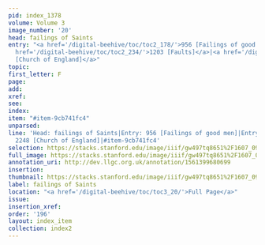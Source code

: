 ```yaml
---
pid: index_1378
volume: Volume 3
image_number: '20'
head: failings of Saints
entry: "<a href='/digital-beehive/toc/toc2_178/'>956 [Failings of good men]</a>|<a
  href='/digital-beehive/toc/toc2_234/'>1203 [Faults]</a>|<a href='/digital-beehive/toc/toc2_393/'>2248
  [Church of England]</a>"
topic: 
first_letter: F
page: 
add: 
xref: 
see: 
index: 
item: "#item-9cb741fc4"
unparsed: 
line: 'Head: failings of Saints|Entry: 956 [Failings of good men]|Entry: 1203 [Faults]|Entry:
  2248 [Church of England]|#item-9cb741fc4'
selection: https://stacks.stanford.edu/image/iiif/gw497tq8651%2F1607_0963/366,487,832,165/full/0/default.jpg
full_image: https://stacks.stanford.edu/image/iiif/gw497tq8651%2F1607_0963/full/full/0/default.jpg
annotation_uri: http://dev.llgc.org.uk/annotation/1561399680699
insertion: 
thumbnail: https://stacks.stanford.edu/image/iiif/gw497tq8651%2F1607_0963/366,487,832,165/150,/0/default.jpg
label: failings of Saints
location: "<a href='/digital-beehive/toc/toc3_20/'>Full Page</a>"
issue: 
insertion_xref: 
order: '196'
layout: index_item
collection: index2
---
```

